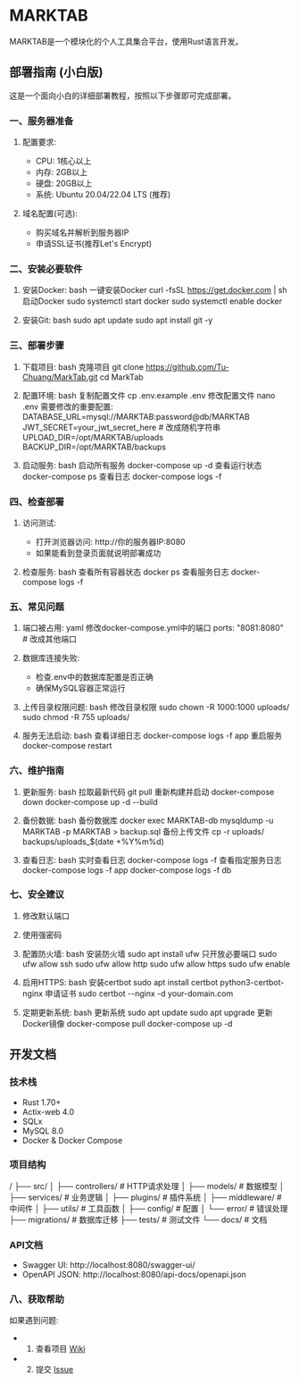 # MARKTAB

MARKTAB是一个模块化的个人工具集合平台，使用Rust语言开发。

## 部署指南 (小白版)

这是一个面向小白的详细部署教程，按照以下步骤即可完成部署。

### 一、服务器准备

1. 配置要求:
   - CPU: 1核心以上
   - 内存: 2GB以上
   - 硬盘: 20GB以上
   - 系统: Ubuntu 20.04/22.04 LTS (推荐)

2. 域名配置(可选):
   - 购买域名并解析到服务器IP
   - 申请SSL证书(推荐Let's Encrypt)

### 二、安装必要软件

1. 安装Docker:
bash
一键安装Docker
curl -fsSL https://get.docker.com | sh
启动Docker
sudo systemctl start docker
sudo systemctl enable docker

2. 安装Git:
bash
sudo apt update
sudo apt install git -y

### 三、部署步骤

1. 下载项目:
bash
克隆项目
git clone https://github.com/Tu-Chuang/MarkTab.git
cd MarkTab

2. 配置环境:
bash
复制配置文件
cp .env.example .env
修改配置文件
nano .env
需要修改的重要配置:
DATABASE_URL=mysql://MARKTAB:password@db/MARKTAB
JWT_SECRET=your_jwt_secret_here # 改成随机字符串
UPLOAD_DIR=/opt/MARKTAB/uploads
BACKUP_DIR=/opt/MARKTAB/backups

3. 启动服务:
bash
启动所有服务
docker-compose up -d
查看运行状态
docker-compose ps
查看日志
docker-compose logs -f

### 四、检查部署

1. 访问测试:
   - 打开浏览器访问: http://你的服务器IP:8080
   - 如果能看到登录页面就说明部署成功

2. 检查服务:
bash
查看所有容器状态
docker ps
查看服务日志
docker-compose logs -f

### 五、常见问题

1. 端口被占用:
yaml
修改docker-compose.yml中的端口
ports:
"8081:8080" # 改成其他端口

2. 数据库连接失败:
   - 检查.env中的数据库配置是否正确
   - 确保MySQL容器正常运行

3. 上传目录权限问题:
bash
修改目录权限
sudo chown -R 1000:1000 uploads/
sudo chmod -R 755 uploads/

4. 服务无法启动:
bash
查看详细日志
docker-compose logs -f app
重启服务
docker-compose restart

### 六、维护指南

1. 更新服务:
bash
拉取最新代码
git pull
重新构建并启动
docker-compose down
docker-compose up -d --build

2. 备份数据:
bash
备份数据库
docker exec MARKTAB-db mysqldump -u MARKTAB -p MARKTAB > backup.sql
备份上传文件
cp -r uploads/ backups/uploads_$(date +%Y%m%d)

3. 查看日志:
bash
实时查看日志
docker-compose logs -f
查看指定服务日志
docker-compose logs -f app
docker-compose logs -f db

### 七、安全建议

1. 修改默认端口
2. 使用强密码
3. 配置防火墙:
bash
安装防火墙
sudo apt install ufw
只开放必要端口
sudo ufw allow ssh
sudo ufw allow http
sudo ufw allow https
sudo ufw enable

4. 启用HTTPS:
bash
安装certbot
sudo apt install certbot python3-certbot-nginx
申请证书
sudo certbot --nginx -d your-domain.com

5. 定期更新系统:
bash
更新系统
sudo apt update
sudo apt upgrade
更新Docker镜像
docker-compose pull
docker-compose up -d


## 开发文档

### 技术栈
- Rust 1.70+
- Actix-web 4.0
- SQLx
- MySQL 8.0
- Docker & Docker Compose

### 项目结构
/
├── src/
│ ├── controllers/ # HTTP请求处理
│ ├── models/ # 数据模型
│ ├── services/ # 业务逻辑
│ ├── plugins/ # 插件系统
│ ├── middleware/ # 中间件
│ ├── utils/ # 工具函数
│ ├── config/ # 配置
│ └── error/ # 错误处理
├── migrations/ # 数据库迁移
├── tests/ # 测试文件
└── docs/ # 文档

### API文档
- Swagger UI: http://localhost:8080/swagger-ui/
- OpenAPI JSON: http://localhost:8080/api-docs/openapi.json

### 八、获取帮助

如果遇到问题:
- 1. 查看项目 [Wiki](https://github.com/Tu-Chuang/MarkTab/wiki)
- 2. 提交 [Issue](https://github.com/Tu-Chuang/MarkTab/issues)

